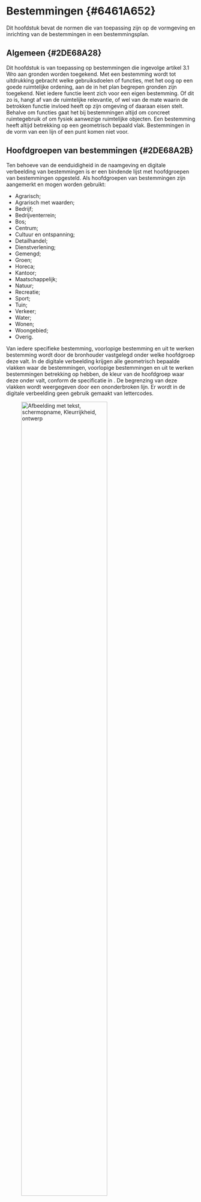 # Bestemmingen {#6461A652}

Dit hoofdstuk bevat de normen die van toepassing zijn op de vormgeving en inrichting van de bestemmingen in een bestemmingsplan.<br/>
## Algemeen {#2DE68A28}

Dit hoofdstuk is van toepassing op bestemmingen die ingevolge artikel 3.1 Wro aan gronden worden toegekend. Met een bestemming wordt tot uitdrukking gebracht welke gebruiksdoelen of functies, met het oog op een goede ruimtelijke ordening, aan de in het plan begrepen gronden zijn toegekend. Niet iedere functie leent zich voor een eigen bestemming. Of dit zo is, hangt af van de ruimtelijke relevantie, of wel van de mate waarin de betrokken functie invloed heeft op zijn omgeving of daaraan eisen stelt. Behalve om functies gaat het bij bestemmingen altijd om concreet ruimtegebruik of om fysiek aanwezige ruimtelijke objecten. Een bestemming heeft altijd betrekking op een geometrisch bepaald vlak. Bestemmingen in de vorm van een lijn of een punt komen niet voor.<br/>
## Hoofdgroepen van bestemmingen {#2DE68A2B}

Ten behoeve van de eenduidigheid in de naamgeving en digitale verbeelding van bestemmingen is er een bindende lijst met  hoofdgroepen van bestemmingen opgesteld. Als hoofdgroepen van bestemmingen zijn aangemerkt en mogen worden gebruikt:

<ul><li>Agrarisch;</li>
<li>Agrarisch met waarden;</li>
<li>Bedrijf;</li>
<li>Bedrijventerrein;</li>
<li>Bos;</li>
<li>Centrum;</li>
<li>Cultuur en ontspanning;</li>
<li>Detailhandel;</li>
<li>Dienstverlening;</li>
<li>Gemengd;</li>
<li>Groen;</li>
<li>Horeca;</li>
<li>Kantoor;</li>
<li>Maatschappelijk;</li>
<li>Natuur;</li>
<li>Recreatie;</li>
<li>Sport;</li>
<li>Tuin;</li>
<li>Verkeer;</li>
<li>Water;</li>
<li>Wonen;</li>
<li>Woongebied;</li>
<li>Overig.</li>
</ul>

Van iedere specifieke bestemming, voorlopige bestemming en uit te werken bestemming wordt door de bronhouder vastgelegd onder welke hoofdgroep deze valt. In de digitale verbeelding krijgen alle geometrisch bepaalde vlakken waar de bestemmingen, voorlopige bestemmingen en uit te werken bestemmingen betrekking op hebben, de kleur van de hoofdgroep waar deze onder valt, conform de specificatie in . De begrenzing van deze vlakken wordt weergegeven door een ononderbroken lijn. Er wordt in de digitale verbeelding geen gebruik gemaakt van lettercodes.<br/>
<figure><img src='media/image2.png' alt='Afbeelding met tekst, schermopname, Kleurrijkheid, ontwerp' style='width: 73.56906898990432%;'></img>
<figcaption>Verbeelding hoofdgroepen van bestemmingen</figcaption></figure>

## Naam van een bestemming {#2DE68AA3}

Iedere bestemming heeft een naam. Voor de naam van een bestemming zijn vier varianten mogelijk:

<b>Variant 1 - naam van de hoofdgroep hanteren</b><br/>
De naam van de bestemming begint met een hoofdletter en is verder gelijk aan de naam van de hoofdgroep. De naam van de bestemming wordt als volgt opgenomen:

\<\<Naam hoofdgroep\>\><br/>
<i>Voorbeeld: Agrarisch</i>

<b>Variant 2 - specifieke bestemmingsbenaming gebruiken</b><br/>
Nadere specificatie van een bestemming is mogelijk door achter de naam van de hoofdgroep een specifieke bestemmingsbenaming te zetten. Hierdoor ontstaat een aparte bestemming met eigen regels. Van deze mogelijkheid wordt gebruik gemaakt wanneer zich binnen dezelfde hoofdgroep functies voordoen die qua ruimtelijke kenmerken en effecten grote verschillen vertonen en het niet wenselijk is al die functies op een bepaalde plaats toe te laten. De naam van de gespecificeerde bestemming bestaat uit de naam van de hoofdgroep gevolgd door de naam van de specificatie.

Ten behoeve van de eenduidigheid in de naamgeving en digitale verbeelding van bestemmingen is een functielijst opgesteld die als separate bijlage naast deze standaard van toepassing is. In deze lijst wordt voor een aantal functies een vaste hoofdgroep voorgeschreven. Voor de functies in de functielijst zijn geen definities of voorwaarden met betrekking tot inhoud opgesteld. Als een specifieke bestemmingsbenaming wordt gekozen waarbij de specificatie op de functielijst voorkomt, dan moet de in de functielijst gegeven hoofdgroep worden gebruikt. Komt de specificatie niet voor op de lijst of is er geen hoofdgroep bij de functie gegeven, dan kiest de bronhouder zelf de hoofdgroep die het meest van toepassing is. In afwijking van de hoofdgroep zoals vastgelegd in deze functielijst kunnen in alle gevallen ook de hoofdgroepen Centrum of Gemengd gespecificeerd worden.<br/>
Een functie kan ook als functieaanduiding in elke gewenste bestemming worden gebruikt (zie paragraaf <a href='#45B24E21'>5.3</a>).

De naam van een gespecificeerde bestemming wordt als volgt opgenomen, waarbij de eerste letter van de hoofdgroep en de eerste letter van de specificatie beginnen met een hoofdletter:

\<\<Naam hoofdgroep\>\> \[spatie\] \[-\] \[spatie\] \<Specificatie van de bestemming\><br/>
<i>Voorbeeld: Agrarisch – Akkerbouw</i>

<b>Variant 3 - Bestemming splitsen</b><br/>
Splitsing van bestemmingen wordt gebruikt wanneer zich binnen dezelfde bestemming geheel verschillende stedenbouwkundige situaties voordoen die om heel verschillende bouwregels vragen. Daarnaast wordt splitsing gebruikt wanneer binnen dezelfde hoofdgroep diverse pakketten aan functies zijn te onderscheiden en er zonder splitsing een opeenhoping aan functieaanduidingen zou ontstaan. Bij splitsing van bestemmingen wordt altijd van Arabische cijfers gebruik gemaakt. De eerste letter van de hoofdgroep begint met een hoofdletter. De naam van een gesplitste bestemming wordt als volgt opgenomen, waarbij de eerste letter van de hoofdgroep begint met een hoofdletter:

\<\<Naam hoofdgroep\>\> \[spatie\] \[-\] \[spatie\] \<cijfer\><br/>
<i>Voorbeeld : Gemengd – 1</i>

In het geval dat een bestemming wordt gesplitst waarvoor een specifieke bestemmingsbenaming is gespecificeerd, wordt de naam van de bestemming als volgt opgenomen, waarbij de eerste letter van de hoofdgroep en de eerste letter van de specificatie beginnen met een hoofdletter:

\<\<Naam hoofdgroep\>\> \[spatie\] \[-\] \[spatie\] \<Specificatie van de bestemming\> \[spatie\] \<cijfer\><br/>
<i>Voorbeeld 1: Water – Vaarwegen 1</i><br/>
<i>Voorbeeld 2: Water – Vaarwegen 2</i>

<b>Variant 4 - Bestemming onder de hoofdgroep Overig</b><br/>
Het kan in bijzondere situaties voorkomen dat een bestemming echt niet onder een hoofdgroep is te plaatsen anders dan onder de hoofdgroep Overig. In dat geval mag gebruik gemaakt worden van deze hoofdgroep, mits dit in de toelichting van het bestemmingsplan wordt gemotiveerd.

Deze laatste variant is alleen van toepassing op bestemmingen die onder de hoofdgroep Overig vallen. De overige varianten zijn niet van toepassing op bestemmingen die onder de hoofdgroep Overig vallen.  De naam een bestemming onder de hoofdgroep Overig begint altijd met een hoofdletter en wordt opgenomen zonder naar de naam van de hoofdgroep te verwijzen, als volgt:

\<Specificatie van de bestemming\><br/>
<i>Voorbeeld : Enclave</i><br/>
## Naam van een voorlopige bestemming {#2DE68ACB}

Iedere voorlopige bestemming heeft een naam. De naam van een voorlopige bestemming wordt als volgt opgenomen:

\<\<Naam hoofdgroep\>\> \[spatie\] \[-\] \[spatie\] \[Voorlopig\]<br/>
<i>Voorbeeld: Agrarisch – Voorlopig</i>

In het geval dat een voorlopige bestemming wordt gesplitst, wordt de naam van de bestemming als volgt opgenomen, waarbij de eerste letter van de hoofdgroep en de eerste letter van de specificatie beginnen met een hoofdletter:

\<\<Naam hoofdgroep\>\> \[spatie\] \[-\] \[spatie\] \<Specificatie van de bestemming\> \[spatie\] \[Voorlopig\]<br/>
<i>Voorbeeld: Agrarisch – Grondgebonden Voorlopig</i><br/>
\<\<Naam hoofdgroep\>\> \[spatie\] \[-\] \[spatie\] \[Voorlopig\] \[spatie\] \<cijfer\><br/>
<i>Voorbeeld: Agrarisch – Voorlopig 1</i><br/>
## Naam van een uit te werken bestemming {#2DE68AD8}

Iedere uit te werken bestemming heeft een naam. De naam van een uit te werken bestemming wordt als volgt in het bestemmingsplan opgenomen:

\<\<Naam hoofdgroep\>\> \[spatie\] \[-\] \[spatie\] \[Uit te werken\]<br/>
<i>Voorbeeld: Agrarisch – Uit te werken</i>

In het geval dat een uit te werken bestemming wordt gesplitst, wordt de naam van de bestemming als volgt opgenomen, waarbij de eerste letter van de hoofdgroep en de eerste letter van de specificatie beginnen met een hoofdletter:

\<\<Naam hoofdgroep\>\> \[spatie\] \[-\] \[spatie\] \<Specificatie van de bestemming\> \[spatie\] \[Uit te werken\]<br/>
<i>Voorbeeld: Agrarisch – Grondgebonden Uit te werken</i><br/>
\<\<Naam hoofdgroep\>\> \[spatie\] \[-\] \[spatie\] \[Uit te werken\] \[spatie\] \<cijfer\><br/>
<i>Voorbeeld: Agrarisch – Uit te werken 1</i><br/>
## Vermelding van bestemmingen in de planregels {#2DE68AE5}

Een bestemming wordt als volgt in de bestemmingsomschrijving in de planregels opgenomen:

\[De voor \] \[‘\] \<Naam bestemming\> \[’\] \[ aangewezen gronden zijn bestemd voor \]<br/>
<i>Voorbeeld: De voor ‘Agrarisch’ aangewezen gronden zijn bestemd voor ...</i>

In overige gevallen wordt de bestemming als volgt in de planregels opgenomen:

\[‘\] \<Naam bestemming\> \[’\]<br/>
<i>Voorbeeld: ‘Agrarisch’</i>

Bij het opnemen van bestemmingen wordt in de planregels geen gebruik gemaakt van lettercodes.<br/>

